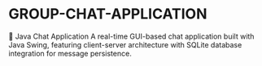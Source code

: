# GROUP-CHAT-APPLICATION
💬 Java Chat Application A real-time GUI-based chat application built with Java Swing, featuring client-server architecture with SQLite database integration for message persistence.
